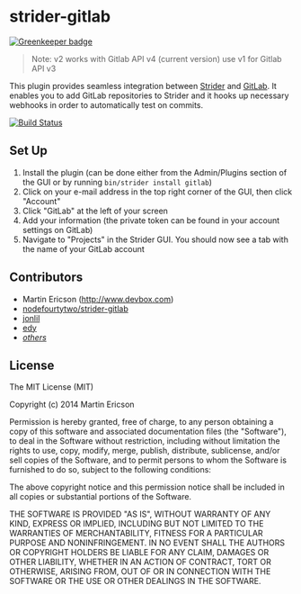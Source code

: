 # strider-gitlab

[![Greenkeeper badge](https://badges.greenkeeper.io/Strider-CD/strider-gitlab.svg)](https://greenkeeper.io/)

> Note: v2 works with Gitlab API v4 (current version) use v1 for Gitlab API v3

This plugin provides seamless integration between [Strider](https://github.com/Strider-CD/strider) and [GitLab](https://github.com/gitlabhq/gitlabhq). It enables you to add GitLab repositories to Strider and it hooks up necessary webhooks in order to automatically test on commits.

[![Build Status](https://travis-ci.org/Strider-CD/strider-gitlab.svg)](https://travis-ci.org/Strider-CD/strider-gitlab)

## Set Up

1. Install the plugin (can be done either from the Admin/Plugins section of the GUI or by running `bin/strider install gitlab`)
2. Click on your e-mail address in the top right corner of the GUI, then click "Account"
3. Click "GitLab" at the left of your screen
4. Add your information (the private token can be found in your account settings on GitLab)
5. Navigate to "Projects" in the Strider GUI. You should now see a tab with the name of your GitLab account

## Contributors

- Martin Ericson (http://www.devbox.com)
- [nodefourtytwo/strider-gitlab](https://github.com/nodefourtytwo/strider-gitlab)
- [jonlil](https://github.com/jonlil)
- [edy](https://github.com/edy)
- [_others_](https://github.com/Strider-CD/strider-gitlab/graphs/contributors)

## License

The MIT License (MIT)

Copyright (c) 2014 Martin Ericson

Permission is hereby granted, free of charge, to any person obtaining a copy
of this software and associated documentation files (the "Software"), to deal
in the Software without restriction, including without limitation the rights
to use, copy, modify, merge, publish, distribute, sublicense, and/or sell
copies of the Software, and to permit persons to whom the Software is
furnished to do so, subject to the following conditions:

The above copyright notice and this permission notice shall be included in all
copies or substantial portions of the Software.

THE SOFTWARE IS PROVIDED "AS IS", WITHOUT WARRANTY OF ANY KIND, EXPRESS OR
IMPLIED, INCLUDING BUT NOT LIMITED TO THE WARRANTIES OF MERCHANTABILITY,
FITNESS FOR A PARTICULAR PURPOSE AND NONINFRINGEMENT. IN NO EVENT SHALL THE
AUTHORS OR COPYRIGHT HOLDERS BE LIABLE FOR ANY CLAIM, DAMAGES OR OTHER
LIABILITY, WHETHER IN AN ACTION OF CONTRACT, TORT OR OTHERWISE, ARISING FROM,
OUT OF OR IN CONNECTION WITH THE SOFTWARE OR THE USE OR OTHER DEALINGS IN THE
SOFTWARE.
